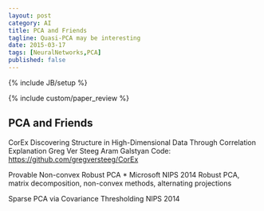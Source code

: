 ```yaml
---
layout: post
category: AI
title: PCA and Friends
tagline: Quasi-PCA may be interesting
date: 2015-03-17
tags: [NeuralNetworks,PCA]
published: false
---
```

{% include JB/setup %}

{% include custom/paper_review %}

PCA and Friends
------------


CorEx
  Discovering Structure in High-Dimensional Data Through Correlation Explanation
    Greg Ver Steeg
    Aram Galstyan
    Code: https://github.com/gregversteeg/CorEx


Provable Non-convex Robust PCA *
  Microsoft
  NIPS 2014
  Robust PCA, matrix decomposition, non-convex methods, alternating projections

Sparse PCA via Covariance Thresholding
  NIPS 2014

